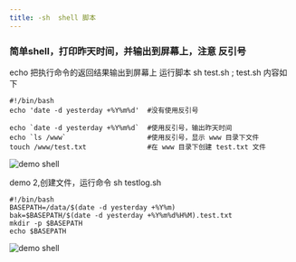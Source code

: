 ```yaml
---
title: -sh  shell 脚本
---
```

### 简单shell，打印昨天时间，并输出到屏幕上，注意 反引号

echo  把执行命令的返回结果输出到屏幕上
运行脚本  sh test.sh ;  test.sh 内容如下

```
#!/bin/bash
echo 'date -d yesterday +%Y%m%d'  #没有使用反引号

echo `date -d yesterday +%Y%m%d`  #使用反引号，输出昨天时间
echo `ls /www`                    #使用反引号，显示 www 目录下文件
touch /www/test.txt               #在 www 目录下创建 test.txt 文件
```

![demo shell](/img/linux_command/linux_sh/sh_01.png "demo shell")

demo 2,创建文件，运行命令  sh testlog.sh

```
#!/bin/bash
BASEPATH=/data/$(date -d yesterday +%Y%m)
bak=$BASEPATH/$(date -d yesterday +%Y%m%d%H%M).test.txt
mkdir -p $BASEPATH
echo $BASEPATH
```

![demo shell](/img/linux_command/linux_sh/sh_02.png "demo shell")



























